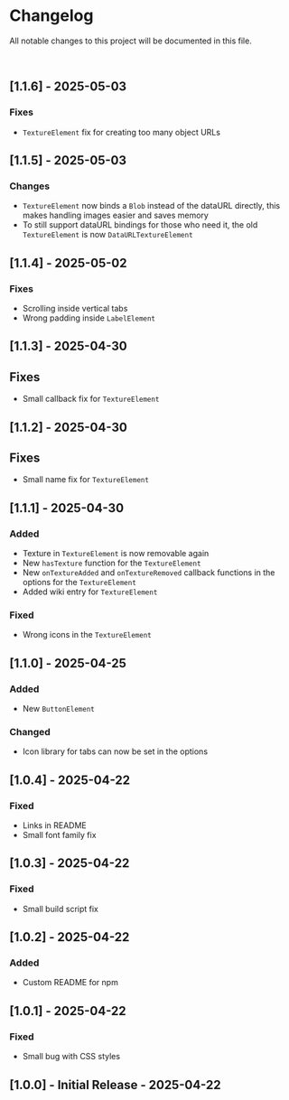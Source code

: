 # Changelog

All notable changes to this project will be documented in this file.

<br>

## [1.1.6] - 2025-05-03

### Fixes

- `TextureElement` fix for creating too many object URLs

## [1.1.5] - 2025-05-03

### Changes

- `TextureElement` now binds a `Blob` instead of the dataURL directly, this makes handling images easier and saves memory
- To still support dataURL bindings for those who need it, the old `TextureElement` is now `DataURLTextureElement`

## [1.1.4] - 2025-05-02

### Fixes

- Scrolling inside vertical tabs
- Wrong padding inside `LabelElement`

## [1.1.3] - 2025-04-30

## Fixes

- Small callback fix for `TextureElement`

## [1.1.2] - 2025-04-30

## Fixes

- Small name fix for `TextureElement`

## [1.1.1] - 2025-04-30

### Added

- Texture in `TextureElement` is now removable again
- New `hasTexture` function for the `TextureElement`
- New `onTextureAdded` and `onTextureRemoved` callback functions in the options for the `TextureElement`
- Added wiki entry for `TextureElement`

### Fixed

- Wrong icons in the `TextureElement`

## [1.1.0] - 2025-04-25

### Added

- New `ButtonElement`

### Changed

- Icon library for tabs can now be set in the options


## [1.0.4] - 2025-04-22

### Fixed

- Links in README
- Small font family fix

## [1.0.3] - 2025-04-22

### Fixed

- Small build script fix

## [1.0.2] - 2025-04-22

### Added

- Custom README for npm

## [1.0.1] - 2025-04-22

### Fixed

- Small bug with CSS styles

## [1.0.0] - Initial Release - 2025-04-22